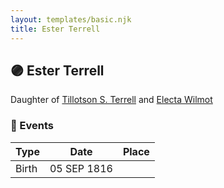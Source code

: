 ```yaml
---
layout: templates/basic.njk
title: Ester Terrell
---
```

## 🟣 Ester Terrell

Daughter of [Tillotson S. Terrell](/people/2/25548435) and [Electa Wilmot](/people/7/77370498)

### 📆 Events

Type | Date | Place
------ | ------ | ------
Birth | 05 SEP 1816 |
